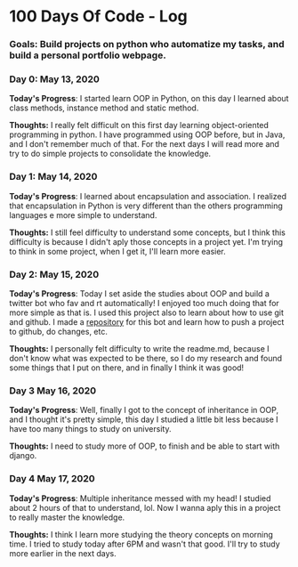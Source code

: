 # 100 Days Of Code - Log

### Goals: Build projects on python who automatize my tasks, and build a personal portfolio webpage.

### Day 0: May 13, 2020

**Today's Progress**: I started learn OOP in Python, on this day I learned about class methods, instance method and static method. 

**Thoughts:** I really felt difficult on this first day learning object-oriented programming in python. I have programmed using OOP before, but in Java, and I don't remember much of that. For the next days I will read more and try to do simple projects to consolidate the knowledge.

### Day 1: May 14, 2020

**Today's Progress**: I learned about encapsulation and association. I realized that encapsulation in Python is very different than the others programming languages e more simple to understand. 

**Thoughts:** I still feel difficulty to understand some concepts, but I think this difficulty is because I didn't aply those concepts in a project yet. I'm trying to think in some project, when I get it, I'll learn more easier.

### Day 2: May 15, 2020

**Today's Progress**: Today I set aside the studies about OOP and build a twitter bot who fav and rt automatically! I enjoyed too much doing that for more simple as that is. I used this project also to learn about how to use git and github. I made a [repository](https://github.com/tiagod3p/twitter-bot) for this bot and learn how to push a project to github, do changes, etc.

**Thoughts:** I personally felt difficulty to write the readme.md, because I don't know what was expected to be there, so I do my research and found some things that I put on there, and in finally I think it was good!

### Day 3 May 16, 2020

**Today's Progress**: Well, finally I got to the concept of inheritance in OOP, and I thought it's pretty simple, this day I studied a little bit less because I have too many things to study on university.

**Thoughts:** I need to study more of OOP, to finish and be able to start with django.

### Day 4 May 17, 2020

**Today's Progress**: Multiple inheritance messed with my head! I studied about 2 hours of that to understand,  lol. Now I wanna aply this in a project to really master the knowledge.

**Thoughts:** I think I learn more studying the theory concepts on morning time. I tried to study today after 6PM and wasn't that good. I'll try to study more earlier in the next days.





